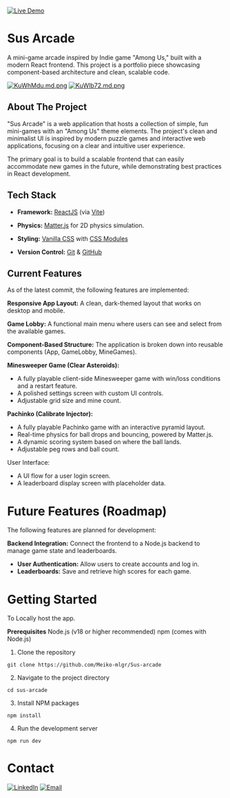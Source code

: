 [![Live Demo](https://img.shields.io/badge/Live-Demo-brightgreen)](https://sussy-arcade.netlify.app)

# Sus Arcade 
A mini-game arcade inspired by Indie game "Among Us," built with a modern React frontend. This project is a portfolio piece showcasing component-based architecture and clean, scalable code.

<a href="https://freeimage.host/i/KuWhMdu"><img src="https://iili.io/KuWhMdu.md.png" alt="KuWhMdu.md.png" border="0"></a>
<a href="https://freeimage.host/i/KuWlb72"><img src="https://iili.io/KuWlb72.md.png" alt="KuWlb72.md.png" border="0"></a>


## About The Project
"Sus Arcade" is a web application that hosts a collection of simple, fun mini-games with an "Among Us" theme elements. The project's clean and minimalist UI is inspired by modern puzzle games and interactive web applications, focusing on a clear and intuitive user experience.

The primary goal is to build a scalable frontend that can easily accommodate new games in the future, while demonstrating best practices in React development.

## Tech Stack
- **Framework:** [ReactJS](https://react.dev/) (via [Vite](https://vitejs.dev/))
- **Physics:** [Matter.js](https://brm.io/matter-js/) for 2D physics simulation.
- **Styling:** [Vanilla CSS](https://developer.mozilla.org/en-US/docs/Web/CSS) with [CSS Modules](https://github.com/css-modules/css-modules)

- **Version Control:** [Git](https://git-scm.com/) & [GitHub](https://github.com/)

## Current Features
As of the latest commit, the following features are implemented:

**Responsive App Layout:** A clean, dark-themed layout that works on desktop and mobile.

**Game Lobby:** A functional main menu where users can see and select from the available games.

**Component-Based Structure:** The application is broken down into reusable components (App, GameLobby, MineGames).

**Minesweeper Game (Clear Asteroids):** 
- A fully playable client-side Minesweeper game with win/loss conditions and a restart feature.
- A polished settings screen with custom UI controls.
- Adjustable grid size and mine count.

**Pachinko (Calibrate Injector):**
- A fully playable Pachinko game with an interactive pyramid layout.
- Real-time physics for ball drops and bouncing, powered by Matter.js.
- A dynamic scoring system based on where the ball lands.
- Adjustable peg rows and ball count.

User Interface:
  - A UI flow for a user login screen.
  - A leaderboard display screen with placeholder data.

# Future Features (Roadmap)
The following features are planned for development:

**Backend Integration:** Connect the frontend to a Node.js backend to manage game state and leaderboards.
- **User Authentication:** Allow users to create accounts and log in.
- **Leaderboards:** Save and retrieve high scores for each game.
# Getting Started
To Locally host the app.

**Prerequisites**
Node.js (v18 or higher recommended)
npm (comes with Node.js)

1. Clone the repository
```
git clone https://github.com/Meiko-mlgr/Sus-arcade
```
2. Navigate to the project directory
```
cd sus-arcade
```
3. Install NPM packages
```
npm install
```
4. Run the development server
```
npm run dev
```

# Contact

[![LinkedIn](https://img.shields.io/badge/LinkedIn-Mikko_Melgar-blue?style=for-the-badge&logo=linkedin)](https://www.linkedin.com/in/mikko-melgar-447069233)
[![Email](https://img.shields.io/badge/Email-Contact%20Me-red?style=for-the-badge&logo=gmail)](mailto:springleaked@gmail.com)
